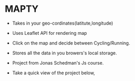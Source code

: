 # MAPTY

- Takes in your geo-cordinates(latitute,longitude)
- Uses Leaflet API for rendering map
- Click on the map and decide between Cycling/Running.
- Stores all the data in you browers's local storage.

- Project from Jonas Schedman's Js course.

- Take a quick view of the project below,
